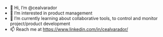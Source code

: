 - 👋 Hi, I’m @cealvarador
- 👀 I’m interested in product management
- 🌱 I’m currently learning about collaborative tools, to control and monitor project/product development
- 📫 Reach me at https://www.linkedin.com/in/cealvarador/

<!---
cealvarador/cealvarador is a ✨ special ✨ repository because its `README.md` (this file) appears on your GitHub profile.
You can click the Preview link to take a look at your changes.
--->
